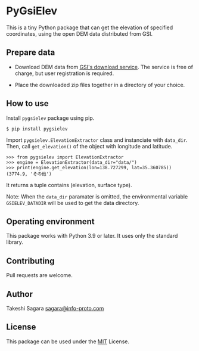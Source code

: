 # PyGsiElev

This is a tiny Python package that can get the elevation of
specified coordinates, using the open DEM data distributed from GSI.

## Prepare data

- Download DEM data from [GSI's download service](https://fgd.gsi.go.jp/download/mapGis.php?tab=dem). The service is free of charge, but user registration is required.

- Place the downloaded zip files together in a directory of your choice.


## How to use

Install `pygsielev` package using pip.

```
$ pip install pygsielev
```

Import `pygsielev.ElevationExtractor` class and instanciate with `data_dir`.
Then, call `get_elevation()` of the object with longitude and latitude.

```
>>> from pygsielev import ElevationExtractor
>>> engine = ElevationExtractor(data_dir="data/")
>>> print(engine.get_elevation(lon=138.727299, lat=35.360785))
(3774.9, 'その他')
```

It returns a tuple contains (elevation, surface type).

Note: When the `data_dir` paramater is omitted, the environmental variable
`GSIELEV_DATADIR` will be used to get the data directory.

## Operating environment

This package works with Python 3.9 or later. It uses only the standard library.

## Contributing

Pull requests are welcome.

## Author

Takeshi Sagara <sagara@info-proto.com>

## License

This package can be used under the [MIT](https://choosealicense.com/licenses/mit/) License.
